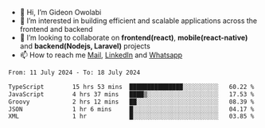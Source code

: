- 👋 Hi, I’m Gideon Owolabi
- 👀 I’m interested in building efficient and scalable applications across the frontend and backend
- 💞️ I’m looking to collaborate on <b>frontend(react)</b>, <b>mobile(react-native)</b> and <b>backend(Nodejs, Laravel)</b> projects
- 📫 How to reach me <a href="mailto:gideoniyin2021@gmail.com">Mail</a>, <a href="https://www.linkedin.com/in/gideon-owolabi-9b667a232/">LinkedIn</a> and <a href="https://wa.me/2348055377085">Whatsapp</a>

<!---
gude1/gude1 is a ✨ special ✨ repository because its `README.md` (this file) appears on your GitHub profile.
You can click the Preview link to take a look at your changes.
--->

<!--START_SECTION:waka-->

```txt
From: 11 July 2024 - To: 18 July 2024

TypeScript        15 hrs 53 mins  ███████████████░░░░░░░░░░   60.22 %
JavaScript        4 hrs 37 mins   ████▒░░░░░░░░░░░░░░░░░░░░   17.53 %
Groovy            2 hrs 12 mins   ██░░░░░░░░░░░░░░░░░░░░░░░   08.39 %
JSON              1 hr 6 mins     █░░░░░░░░░░░░░░░░░░░░░░░░   04.17 %
XML               1 hr            █░░░░░░░░░░░░░░░░░░░░░░░░   03.85 %
```

<!--END_SECTION:waka-->
